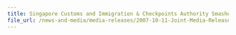 ```yaml
---
title: Singapore Customs and Immigration & Checkpoints Authority Smashed Cigarette Smuggling Attempt
file_url: /news-and-media/media-releases/2007-10-11-Joint-Media-Release.pdf
---
```

